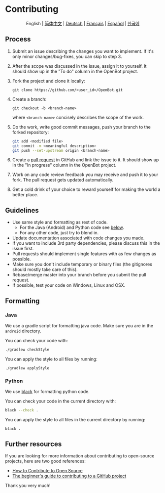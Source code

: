 # Contributing

<p align="center">
  <span>English</span> |
  <a href="CONTRIBUTING.zh-CN.md">简体中文</a> |
  <a href="CONTRIBUTING.de-DE.md">Deutsch</a> |
  <a href="CONTRIBUTING.fr-FR.md">Français</a> |
  <a href="CONTRIBUTING.es-ES.md">Español</a> |
  <a href="CONTRIBUTING.ko-KR.md">한국어</a>
</p>

## Process

1. Submit an issue describing the changes you want to implement. If it's only minor changes/bug-fixes, you can skip to step 3.
2. After the scope was discussed in the issue, assign it to yourself. It should show up in the "To do" column in the OpenBot project.
3. Fork the project and clone it locally:

   `git clone https://github.com/<user_id>/OpenBot.git`

4. Create a branch:

   `git checkout -b <branch-name>`

   where `<branch-name>` concisely describes the scope of the work.

5. Do the work, write good commit messages, push your branch to the forked repository:

   ```bash
   git add <modified file>
   git commit -m <meaningful description>
   git push --set-upstream origin <branch-name>
   ```

6. Create a [pull request](https://github.com/intel-isl/OpenBot/pulls) in GitHub and link the issue to it. It should show up in the "In progress" column in the OpenBot project.
7. Work on any code review feedback you may receive and push it to your fork. The pull request gets updated automatically.
8. Get a cold drink of your choice to reward yourself for making the world a better place.

## Guidelines

- Use same style and formatting as rest of code.
  - For the Java (Android) and Python code see [below](#Formatting).
  - For any other code, just try to blend in.
- Update documentation associated with code changes you made.
- If you want to include 3rd party dependencies, please discuss this in the issue first.
- Pull requests should implement single features with as few changes as possible.
- Make sure you don't include temporary or binary files (the gitignores should mostly take care of this).
- Rebase/merge master into your branch before you submit the pull request.
- If possible, test your code on Windows, Linux and OSX.

## Formatting

### Java

We use a gradle script for formatting java code. Make sure you are in the `android` directory.

You can check your code with:

```bash
./gradlew checkStyle
```

You can apply the style to all files by running:

```bash
./gradlew applyStyle
```

### Python

We use [black](https://pypi.org/project/black/) for formatting python code.

You can check your code in the current directory with:

```bash
black --check .
```

You can apply the style to all files in the current directory by running:

```bash
black .
```

## Further resources

If you are looking for more information about contributing to open-source projects, here are two good references:

- [How to Contribute to Open Source](http://opensource.guide/how-to-contribute/)
- [The beginner's guide to contributing to a GitHub project](https://akrabat.com/the-beginners-guide-to-contributing-to-a-github-project/)

Thank you very much!

